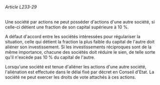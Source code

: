 ###### Article L233-29

Une société par actions ne peut posséder d'actions d'une autre société, si celle-ci détient une fraction de son capital supérieure à 10 %.

A défaut d'accord entre les sociétés intéressées pour régulariser la situation, celle qui détient la fraction la plus faible du capital de l'autre doit aliéner son investissement. Si les investissements réciproques sont de la même importance, chacune des sociétés doit réduire le sien, de telle sorte qu'il n'excède pas 10 % du capital de l'autre.

Lorsqu'une société est tenue d'aliéner les actions d'une autre société, l'aliénation est effectuée dans le délai fixé par décret en Conseil d'Etat. La société ne peut exercer les droits de vote attachés à ces actions.

